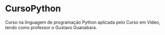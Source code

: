 # CursoPython
 Curso na linguagem de programação Python aplicada pelo Curso em Vídeo, tendo como professor o Gustavo Guanabara.

